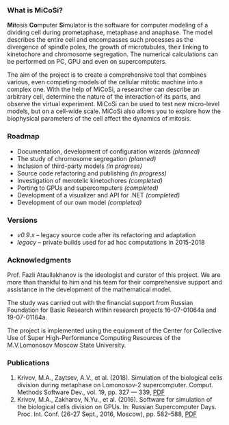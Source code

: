 ### What is MiCoSi?

**Mi**tosis **Co**mputer **Si**mulator is the software for computer modeling of a dividing cell during prometaphase, metaphase and anaphase. The model describes the entire cell and encompasses such processes as the divergence of spindle poles, the growth of microtubules, their linking to kinetochore and chromosome segregation. The numerical calculations can be performed on PC, GPU and even on supercomputers.

The aim of the project is to create a comprehensive tool that combines various, even competing models of the cellular mitotic machine into a complex one. With the help of MiCoSi, a researcher can describe an arbitrary cell, determine the nature of the interaction of its parts, and observe the virtual experiment. MiCoSi can be used to test new micro-level models, but on a cell-wide scale. MiCoSi also allows you to explore how the biophysical parameters of the cell affect the dynamics of mitosis.

### Roadmap

*  Documentation, development of configuration wizards _(planned)_
*  The study of chromosome segregation _(planned)_
*  Inclusion of third-party models _(in progress)_
*  Source code refactoring and publishing _(in progress)_
*  Investigation of merotelic kinetochores _(completed)_
*  Porting to GPUs and supercomputers _(completed)_
*  Development of a visualizer and API for .NET _(completed)_
*  Development of our own model _(completed)_

### Versions

* _v0.9.x_ – legacy source code after its refactoring and adaptation
* _legacy_ – private builds used for ad hoc computations in 2015-2018

### Acknowledgments

Prof. Fazli Ataullakhanov is the ideologist and curator of this project. We are more than thankful to him and his team for their comprehensive support and assistance in the development of the mathematical model.

The study was carried out with the financial support from Russian Foundation for Basic Research within research projects 16-07-01064a and 19-07-01164a.

The project is implemented using the equipment of the Center for Collective Use of Super High-Performance Computing Resources of the M.V.Lomonosov Moscow State University.

### Publications

1. Krivov, M.A., Zaytsev, A.V., et al. (2018). Simulation of the biological cells division during metaphase on Lomonosov-2 supercomputer. Comput. Methods Software Dev., vol. 19, pp. 327 — 339, [PDF](http://num-meth.srcc.msu.ru/zhurnal/tom_2018/pdf/v19r430.pdf)
2. Krivov, M.A., Zakharov, N.Yu., et al. (2016). Software for simulation of the biological cells division on GPUs. In: Russian Supercomputer Days. Proc. Int. Conf. (26-27 Sept., 2016, Moscow), pp. 582–588, [PDF](http://2016.russianscdays.org/files/pdf16/582.pdf)
